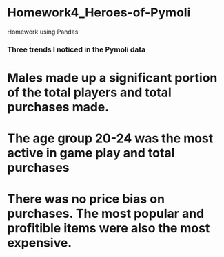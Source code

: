 # Homework4_Heroes-of-Pymoli
Homework using Pandas

### Three trends I noticed in the Pymoli data ###

# Males made up a significant portion of the total players and total purchases made.

# The age group 20-24 was the most active in game play and total purchases

# There was no price bias on purchases.  The most popular and profitible items were also the most expensive.
